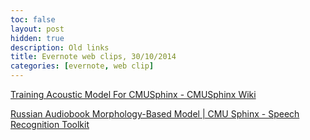 ```yaml
---
toc: false
layout: post
hidden: true
description: Old links
title: Evernote web clips, 30/10/2014
categories: [evernote, web clip]
---
```


[Training Acoustic Model For CMUSphinx - CMUSphinx Wiki](https://cmusphinx.github.io/wiki/tutorialam/)

[Russian Audiobook Morphology-Based Model | CMU Sphinx - Speech Recognition Toolkit](https://cmusphinx.github.io/2011/09/russian-audiobook-morphology-based-model/)


